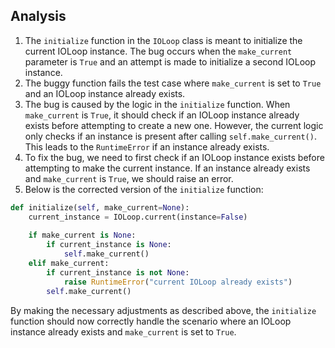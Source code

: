 ## Analysis
1. The `initialize` function in the `IOLoop` class is meant to initialize the current IOLoop instance. The bug occurs when the `make_current` parameter is `True` and an attempt is made to initialize a second IOLoop instance.
2. The buggy function fails the test case where `make_current` is set to `True` and an IOLoop instance already exists.
3. The bug is caused by the logic in the `initialize` function. When `make_current` is `True`, it should check if an IOLoop instance already exists before attempting to create a new one. However, the current logic only checks if an instance is present after calling `self.make_current()`. This leads to the `RuntimeError` if an instance already exists.
4. To fix the bug, we need to first check if an IOLoop instance exists before attempting to make the current instance. If an instance already exists and `make_current` is `True`, we should raise an error.
5. Below is the corrected version of the `initialize` function:

```python
def initialize(self, make_current=None):
    current_instance = IOLoop.current(instance=False)
    
    if make_current is None:
        if current_instance is None:
            self.make_current()
    elif make_current:
        if current_instance is not None:
            raise RuntimeError("current IOLoop already exists")
        self.make_current()
```

By making the necessary adjustments as described above, the `initialize` function should now correctly handle the scenario where an IOLoop instance already exists and `make_current` is set to `True`.